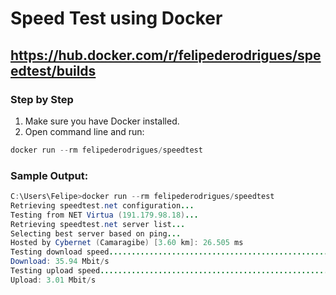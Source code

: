 # Speed Test using Docker 
## https://hub.docker.com/r/felipederodrigues/speedtest/builds

### Step by Step

1. Make sure you have Docker installed.
2. Open command line and run:
```java
docker run --rm felipederodrigues/speedtest
```

### Sample Output:
```java
C:\Users\Felipe>docker run --rm felipederodrigues/speedtest
Retrieving speedtest.net configuration...
Testing from NET Virtua (191.179.98.18)...
Retrieving speedtest.net server list...
Selecting best server based on ping...
Hosted by Cybernet (Camaragibe) [3.60 km]: 26.505 ms
Testing download speed................................................................................
Download: 35.94 Mbit/s
Testing upload speed................................................................................................
Upload: 3.01 Mbit/s
```
